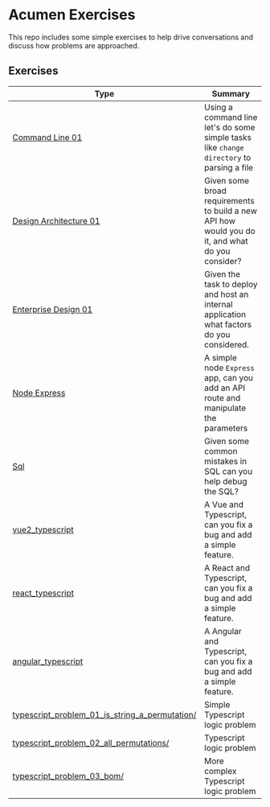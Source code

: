 # Acumen Exercises

This repo includes some simple exercises to help drive conversations and discuss how problems are approached.

## Exercises

| Type                                                                                                         | Summary                                                                                         |
| ------------------------------------------------------------------------------------------------------------ | ----------------------------------------------------------------------------------------------- |
| [Command Line 01](./exercises/command_line_01/)                                                              | Using a command line let's do some simple tasks like `change directory` to parsing a file       |
| [Design Architecture 01](./exercises/design_architecture_01/)                                                | Given some broad requirements to build a new API how would you do it, and what do you consider? |
| [Enterprise Design 01](./exercises/enterprise_design_01/)                                                    | Given the task to deploy and host an internal application what factors do you considered.       |
| [Node Express](./exercises/node_express/)                                                                    | A simple node `Express` app, can you add an API route and manipulate the parameters             |
| [Sql](./exercises/sql/)                                                                                      | Given some common mistakes in SQL can you help debug the SQL?                                   |
| [vue2_typescript](./exercises/vue2_typescript/)                                                              | A Vue and Typescript, can you fix a bug and add a simple feature.                               |
| [react_typescript](./exercises/react_typescript/)                                                            | A React and Typescript, can you fix a bug and add a simple feature.                             |
| [angular_typescript](./exercises/angular_typescript/)                                                        | A Angular and Typescript, can you fix a bug and add a simple feature.                           |
| [typescript_problem_01_is_string_a_permutation/](./exercises/typescript_problem_01_is_string_a_permutation/) | Simple Typescript logic problem                                                                 |
| [typescript_problem_02_all_permutations/](./exercises/typescript_problem_02_all_permutations/)               | Typescript logic problem                                                                 |
| [typescript_problem_03_bom/](./exercises/typescript_problem_03_bom//)                                        | More complex Typescript logic problem                                                           |
